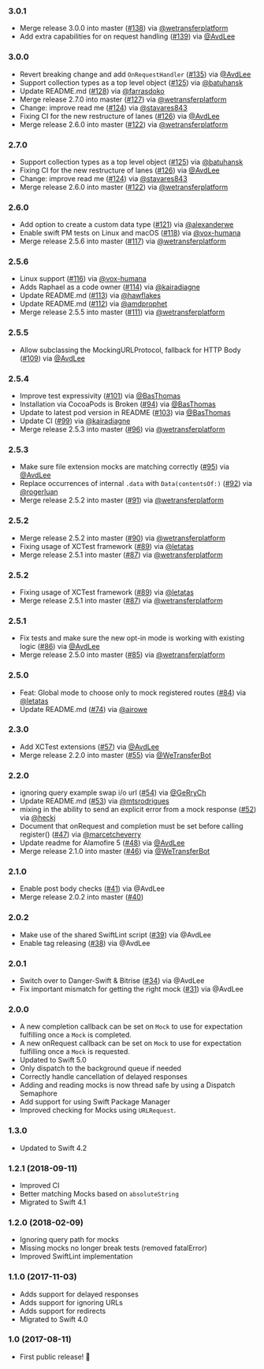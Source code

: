 ### 3.0.1
- Merge release 3.0.0 into master ([#138](https://github.com/WeTransfer/Mocker/pull/138)) via [@wetransferplatform](https://github.com/wetransferplatform)
- Add extra capabilities for on request handling ([#139](https://github.com/WeTransfer/Mocker/pull/139)) via [@AvdLee](https://github.com/AvdLee)

### 3.0.0
- Revert breaking change and add `OnRequestHandler` ([#135](https://github.com/WeTransfer/Mocker/pull/135)) via [@AvdLee](https://github.com/AvdLee)
- Support collection types as a top level object ([#125](https://github.com/WeTransfer/Mocker/pull/125)) via [@batuhansk](https://github.com/batuhansk)
- Update README.md ([#128](https://github.com/WeTransfer/Mocker/pull/128)) via [@farrasdoko](https://github.com/farrasdoko)
- Merge release 2.7.0 into master ([#127](https://github.com/WeTransfer/Mocker/pull/127)) via [@wetransferplatform](https://github.com/wetransferplatform)
- Change: improve read me ([#124](https://github.com/WeTransfer/Mocker/pull/124)) via [@stavares843](https://github.com/stavares843)
- Fixing CI for the new restructure of lanes ([#126](https://github.com/WeTransfer/Mocker/pull/126)) via [@AvdLee](https://github.com/AvdLee)
- Merge release 2.6.0 into master ([#122](https://github.com/WeTransfer/Mocker/pull/122)) via [@wetransferplatform](https://github.com/wetransferplatform)

### 2.7.0
- Support collection types as a top level object ([#125](https://github.com/WeTransfer/Mocker/pull/125)) via [@batuhansk](https://github.com/batuhansk)
- Fixing CI for the new restructure of lanes ([#126](https://github.com/WeTransfer/Mocker/pull/126)) via [@AvdLee](https://github.com/AvdLee)
- Change: improve read me ([#124](https://github.com/WeTransfer/Mocker/pull/124)) via [@stavares843](https://github.com/stavares843)
- Merge release 2.6.0 into master ([#122](https://github.com/WeTransfer/Mocker/pull/122)) via [@wetransferplatform](https://github.com/wetransferplatform)

### 2.6.0
- Add option to create a custom data type ([#121](https://github.com/WeTransfer/Mocker/pull/121)) via [@alexanderwe](https://github.com/alexanderwe)
- Enable swift PM tests on Linux and macOS ([#118](https://github.com/WeTransfer/Mocker/pull/118)) via [@vox-humana](https://github.com/vox-humana)
- Merge release 2.5.6 into master ([#117](https://github.com/WeTransfer/Mocker/pull/117)) via [@wetransferplatform](https://github.com/wetransferplatform)

### 2.5.6
- Linux support ([#116](https://github.com/WeTransfer/Mocker/pull/116)) via [@vox-humana](https://github.com/vox-humana)
- Adds Raphael as a code owner ([#114](https://github.com/WeTransfer/Mocker/pull/114)) via [@kairadiagne](https://github.com/kairadiagne)
- Update README.md ([#113](https://github.com/WeTransfer/Mocker/pull/113)) via [@hawflakes](https://github.com/hawflakes)
- Update README.md ([#112](https://github.com/WeTransfer/Mocker/pull/112)) via [@amdprophet](https://github.com/amdprophet)
- Merge release 2.5.5 into master ([#111](https://github.com/WeTransfer/Mocker/pull/111)) via [@wetransferplatform](https://github.com/wetransferplatform)

### 2.5.5
- Allow subclassing the MockingURLProtocol, fallback for HTTP Body ([#109](https://github.com/WeTransfer/Mocker/pull/109)) via [@AvdLee](https://github.com/AvdLee)

### 2.5.4
- Improve test expressivity ([#101](https://github.com/WeTransfer/Mocker/pull/101)) via [@BasThomas](https://github.com/BasThomas)
- Installation via CocoaPods is Broken ([#94](https://github.com/WeTransfer/Mocker/issues/94)) via [@BasThomas](https://github.com/BasThomas)
- Update to latest pod version in README ([#103](https://github.com/WeTransfer/Mocker/pull/103)) via [@BasThomas](https://github.com/BasThomas)
- Update CI ([#99](https://github.com/WeTransfer/Mocker/pull/99)) via [@kairadiagne](https://github.com/kairadiagne)
- Merge release 2.5.3 into master ([#96](https://github.com/WeTransfer/Mocker/pull/96)) via [@wetransferplatform](https://github.com/wetransferplatform)

### 2.5.3
- Make sure file extension mocks are matching correctly ([#95](https://github.com/WeTransfer/Mocker/pull/95)) via [@AvdLee](https://github.com/AvdLee)
- Replace occurrences of internal `.data` with `Data(contentsOf:)` ([#92](https://github.com/WeTransfer/Mocker/pull/92)) via [@rogerluan](https://github.com/rogerluan)
- Merge release 2.5.2 into master ([#91](https://github.com/WeTransfer/Mocker/pull/91)) via [@wetransferplatform](https://github.com/wetransferplatform)

### 2.5.2
- Merge release 2.5.2 into master ([#90](https://github.com/WeTransfer/Mocker/pull/90)) via [@wetransferplatform](https://github.com/wetransferplatform)
- Fixing usage of XCTest framework ([#89](https://github.com/WeTransfer/Mocker/pull/89)) via [@letatas](https://github.com/letatas)
- Merge release 2.5.1 into master ([#87](https://github.com/WeTransfer/Mocker/pull/87)) via [@wetransferplatform](https://github.com/wetransferplatform)

### 2.5.2
- Fixing usage of XCTest framework ([#89](https://github.com/WeTransfer/Mocker/pull/89)) via [@letatas](https://github.com/letatas)
- Merge release 2.5.1 into master ([#87](https://github.com/WeTransfer/Mocker/pull/87)) via [@wetransferplatform](https://github.com/wetransferplatform)

### 2.5.1
- Fix tests and make sure the new opt-in mode is working with existing logic ([#86](https://github.com/WeTransfer/Mocker/pull/86)) via [@AvdLee](https://github.com/AvdLee)
- Merge release 2.5.0 into master ([#85](https://github.com/WeTransfer/Mocker/pull/85)) via [@wetransferplatform](https://github.com/wetransferplatform)

### 2.5.0
- Feat: Global mode to choose only to mock registered routes ([#84](https://github.com/WeTransfer/Mocker/pull/84)) via [@letatas](https://github.com/letatas)
- Update README.md ([#74](https://github.com/WeTransfer/Mocker/pull/74)) via [@airowe](https://github.com/airowe)

### 2.3.0
- Add XCTest extensions ([#57](https://github.com/WeTransfer/Mocker/pull/57)) via [@AvdLee](https://github.com/AvdLee)
- Merge release 2.2.0 into master ([#55](https://github.com/WeTransfer/Mocker/pull/55)) via [@WeTransferBot](https://github.com/WeTransferBot)

### 2.2.0
- ignoring query example swap i/o url ([#54](https://github.com/WeTransfer/Mocker/pull/54)) via [@GeRryCh](https://github.com/GeRryCh)
- Update README.md ([#53](https://github.com/WeTransfer/Mocker/pull/53)) via [@mtsrodrigues](https://github.com/mtsrodrigues)
- mixing in the ability to send an explicit error from a mock response ([#52](https://github.com/WeTransfer/Mocker/pull/52)) via [@heckj](https://github.com/heckj)
- Document that onRequest and completion must be set before calling register() ([#47](https://github.com/WeTransfer/Mocker/pull/47)) via [@marcetcheverry](https://github.com/marcetcheverry)
- Update readme for Alamofire 5 ([#48](https://github.com/WeTransfer/Mocker/pull/48)) via [@AvdLee](https://github.com/AvdLee)
- Merge release 2.1.0 into master ([#46](https://github.com/WeTransfer/Mocker/pull/46)) via [@WeTransferBot](https://github.com/WeTransferBot)

### 2.1.0
- Enable post body checks ([#41](https://github.com/WeTransfer/Mocker/pull/41)) via @AvdLee
- Merge release 2.0.2 into master ([#40](https://github.com/WeTransfer/Mocker/pull/40))

### 2.0.2

- Make use of the shared SwiftLint script ([#39](https://github.com/WeTransfer/Mocker/pull/39)) via @AvdLee
- Enable tag releasing ([#38](https://github.com/WeTransfer/Mocker/pull/38)) via @AvdLee

### 2.0.1

- Switch over to Danger-Swift & Bitrise ([#34](https://github.com/WeTransfer/Mocker/pull/34)) via @AvdLee
- Fix important mismatch for getting the right mock ([#31](https://github.com/WeTransfer/Mocker/pull/31)) via @AvdLee

### 2.0.0
- A new completion callback can be set on `Mock` to use for expectation fulfilling once a `Mock` is completed.
- A new onRequest callback can be set on `Mock` to use for expectation fulfilling once a `Mock` is requested.
- Updated to Swift 5.0
- Only dispatch to the background queue if needed
- Correctly handle cancellation of delayed responses
- Adding and reading mocks is now thread safe by using a Dispatch Semaphore
- Add support for using Swift Package Manager
- Improved checking for Mocks using `URLRequest`.

### 1.3.0
- Updated to Swift 4.2

### 1.2.1 (2018-09-11)
- Improved CI
- Better matching Mocks based on `absoluteString`
- Migrated to Swift 4.1

### 1.2.0 (2018-02-09)
- Ignoring query path for mocks
- Missing mocks no longer break tests (removed fatalError)
- Improved SwiftLint implementation

### 1.1.0 (2017-11-03)
- Adds support for delayed responses
- Adds support for ignoring URLs
- Adds support for redirects
- Migrated to Swift 4.0

### 1.0 (2017-08-11)

- First public release! 🎉

